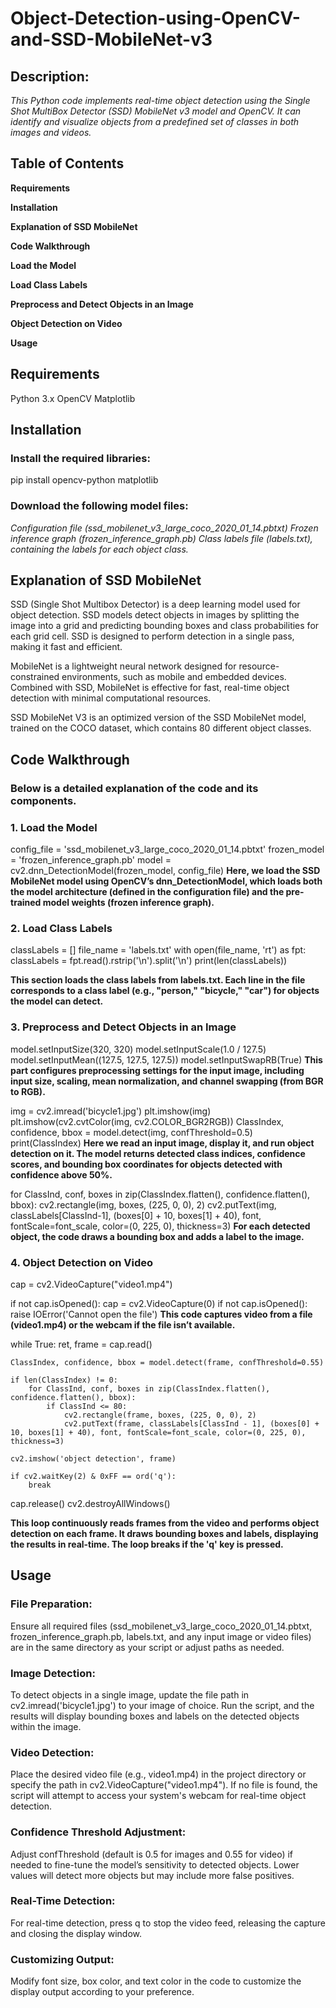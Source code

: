 # Object-Detection-using-OpenCV-and-SSD-MobileNet-v3
## Description:
_This Python code implements real-time object detection using the Single Shot MultiBox Detector (SSD) MobileNet v3 model and OpenCV. It can identify and visualize objects from a predefined set of classes in both images and videos._
## Table of Contents
**Requirements**

**Installation**

**Explanation of SSD MobileNet**

**Code Walkthrough**

**Load the Model**

**Load Class Labels**

**Preprocess and Detect Objects in an Image**

**Object Detection on Video**

**Usage**

## Requirements
Python 3.x
OpenCV
Matplotlib
## Installation
### Install the required libraries:

pip install opencv-python matplotlib

### Download the following model files:

_Configuration file (ssd_mobilenet_v3_large_coco_2020_01_14.pbtxt)
Frozen inference graph (frozen_inference_graph.pb)
Class labels file (labels.txt), containing the labels for each object class._

## Explanation of SSD MobileNet

SSD (Single Shot Multibox Detector) is a deep learning model used for object detection. SSD models detect objects in images by splitting the image into a grid and predicting bounding boxes and class probabilities for each grid cell. SSD is designed to perform detection in a single pass, making it fast and efficient.

MobileNet is a lightweight neural network designed for resource-constrained environments, such as mobile and embedded devices. Combined with SSD, MobileNet is effective for fast, real-time object detection with minimal computational resources.

SSD MobileNet V3 is an optimized version of the SSD MobileNet model, trained on the COCO dataset, which contains 80 different object classes.

## Code Walkthrough

### Below is a detailed explanation of the code and its components.

### 1. Load the Model
config_file = 'ssd_mobilenet_v3_large_coco_2020_01_14.pbtxt'
frozen_model = 'frozen_inference_graph.pb'
model = cv2.dnn_DetectionModel(frozen_model, config_file)
**Here, we load the SSD MobileNet model using OpenCV’s dnn_DetectionModel, which loads both the model architecture (defined in the configuration file) and the pre-trained model weights (frozen inference graph).**
### 2. Load Class Labels
classLabels = []
file_name = 'labels.txt'
with open(file_name, 'rt') as fpt:
    classLabels = fpt.read().rstrip('\n').split('\n')
print(len(classLabels))

**This section loads the class labels from labels.txt. Each line in the file corresponds to a class label (e.g., "person," "bicycle," "car") for objects the model can detect.**

### 3. Preprocess and Detect Objects in an Image
model.setInputSize(320, 320)
model.setInputScale(1.0 / 127.5)
model.setInputMean((127.5, 127.5, 127.5))
model.setInputSwapRB(True)
**This part configures preprocessing settings for the input image, including input size, scaling, mean normalization, and channel swapping (from BGR to RGB).**

img = cv2.imread('bicycle1.jpg')
plt.imshow(img)
plt.imshow(cv2.cvtColor(img, cv2.COLOR_BGR2RGB))
ClassIndex, confidence, bbox = model.detect(img, confThreshold=0.5)
print(ClassIndex)
**Here we read an input image, display it, and run object detection on it. The model returns detected class indices, confidence scores, and bounding box coordinates for objects detected with confidence above 50%.**

for ClassInd, conf, boxes in zip(ClassIndex.flatten(), confidence.flatten(), bbox):
    cv2.rectangle(img, boxes, (225, 0, 0), 2)
    cv2.putText(img, classLabels[ClassInd-1], (boxes[0] + 10, boxes[1] + 40), font, fontScale=font_scale, color=(0, 225, 0), thickness=3)
**For each detected object, the code draws a bounding box and adds a label to the image.**

### 4. Object Detection on Video
cap = cv2.VideoCapture("video1.mp4")

if not cap.isOpened():
    cap = cv2.VideoCapture(0)
if not cap.isOpened():
    raise IOError('Cannot open the file')
**This code captures video from a file (video1.mp4) or the webcam if the file isn’t available.**

while True:
    ret, frame = cap.read()
    
    ClassIndex, confidence, bbox = model.detect(frame, confThreshold=0.55)
    
    if len(ClassIndex) != 0:
        for ClassInd, conf, boxes in zip(ClassIndex.flatten(), confidence.flatten(), bbox):
            if ClassInd <= 80:
                cv2.rectangle(frame, boxes, (225, 0, 0), 2)
                cv2.putText(frame, classLabels[ClassInd - 1], (boxes[0] + 10, boxes[1] + 40), font, fontScale=font_scale, color=(0, 225, 0), thickness=3)
                
    cv2.imshow('object detection', frame)
    
    if cv2.waitKey(2) & 0xFF == ord('q'):
        break
    
cap.release()
cv2.destroyAllWindows()

**This loop continuously reads frames from the video and performs object detection on each frame. It draws bounding boxes and labels, displaying the results in real-time. The loop breaks if the 'q' key is pressed.**

## Usage

### File Preparation: 
Ensure all required files (ssd_mobilenet_v3_large_coco_2020_01_14.pbtxt, frozen_inference_graph.pb, labels.txt, and any input image or video files) are in the same directory as your script or adjust paths as needed.

### Image Detection:
To detect objects in a single image, update the file path in cv2.imread('bicycle1.jpg') to your image of choice.
Run the script, and the results will display bounding boxes and labels on the detected objects within the image.

### Video Detection:
Place the desired video file (e.g., video1.mp4) in the project directory or specify the path in cv2.VideoCapture("video1.mp4").
If no file is found, the script will attempt to access your system's webcam for real-time object detection.

### Confidence Threshold Adjustment:
Adjust confThreshold (default is 0.5 for images and 0.55 for video) if needed to fine-tune the model’s sensitivity to detected objects. Lower values will detect more objects but may include more false positives.

### Real-Time Detection:
For real-time detection, press q to stop the video feed, releasing the capture and closing the display window.

### Customizing Output:
Modify font size, box color, and text color in the code to customize the display output according to your preference.
